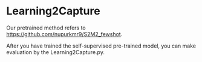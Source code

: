 # Learning2Capture

Our pretrained method refers to https://github.com/nupurkmr9/S2M2_fewshot.

After you have trained the self-supervised pre-trained model, you can make evaluation by the Learning2Capture.py. 
